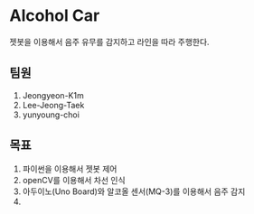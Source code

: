 # Alcohol Car
젯봇을 이용해서 음주 유무를 감지하고 라인을 따라 주행한다.

## 팀원
1. Jeongyeon-K1m
2. Lee-Jeong-Taek
3. yunyoung-choi

## 목표
1. 파이썬을 이용해서 젯봇 제어
2. openCV를 이용해서 차선 인식
3. 아두이노(Uno Board)와 알코올 센서(MQ-3)를 이용해서 음주 감지
4. 
